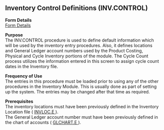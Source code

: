 ##  Inventory Control Definitions (INV.CONTROL)

<PageHeader />

**Form Details**  
[ Form Details ](INV-CONTROL-1/README.md)   

**Purpose**  
The INV.CONTROL procedure is used to define default information which will be
used by the inventory entry procedures. Also, it defines locations and General
Ledger account numbers used by the Product Costing, Physical and Cycle
Inventory portions of the module. The Cycle Count process utilizes the
information entered in this screen to assign cycle count dates in the
Inventory file.

**Frequency of Use**  
The entries in this procedure must be loaded prior to using any of the other
procedures in the Inventory Module. This is usually done as part of setting up
the system. The entries may be changed after that time as required.

**Prerequisites**  
The inventory locations must have been previously defined in the Inventory Location file ( [ INVLOC.E ](../../../../../../rover/AP-OVERVIEW/AP-ENTRY/AP-E/CHECKS-E/AP-CONTROL/INVLOC-E) ).   
The General Ledger account number must have been previously defined in the chart of accounts ( [ GLCHART.E ](../../../../../../rover/AP-OVERVIEW/AP-ENTRY/AP-E/CHECKS-E/AP-CONTROL/GLCHART-E) ). 

<badge text= "Version 8.10.57" vertical="middle" />

<PageFooter />